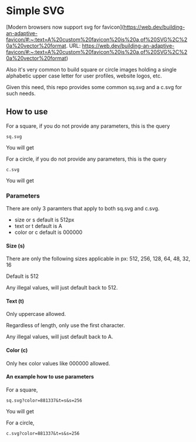 # Simple SVG

[Modern browsers now support svg for favicon](https://web.dev/building-an-adaptive-favicon/#:~:text=A%20custom%20favicon%20is%20a,of%20SVG%2C%20a%20vector%20format.
  URL: https://web.dev/building-an-adaptive-favicon/#:~:text=A%20custom%20favicon%20is%20a,of%20SVG%2C%20a%20vector%20format)

Also it's very common to build square or circle images holding a single alphabetic upper case letter for user profiles, website logos, etc.

Given this need, this repo provides some common sq.svg and a c.svg for such needs.

## How to use

For a square, if you do not provide any parameters, this is the query

```
sq.svg
```

You will get

For a circle, if you do not provide any parameters, this is the query

```
c.svg
```

You will get


### Parameters

There are only 3 paramters that apply to both sq.svg and c.svg.

- size or s default is 512px
- text or t default is A
- color or c default is 000000

#### Size (s)

There are only the following sizes applicable in px: 512, 256, 128, 64, 48, 32, 16

Default is 512

Any illegal values, will just default back to 512.

#### Text (t)

Only uppercase allowed.

Regardless of length, only use the first character.

Any illegal values, will just default back to A.

#### Color (c)

Only hex color values like 000000 allowed.

#### An example how to use parameters


For a square,

```
sq.svg?color=881337&t=s&s=256
```

You will get

For a circle,

```
c.svg?color=881337&t=s&s=256
```